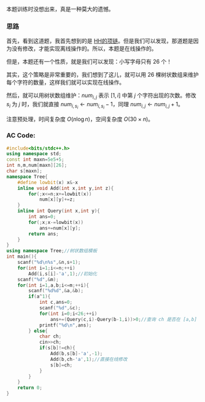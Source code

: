 本题训练时没想出来，真是一种莫大的遗憾。
### 思路
首先，看到这道题，我首先想到的是 [HH的项链](https://www.luogu.com.cn/problem/P1972)。但是我们可以发现，那道题是因为没有修改，才能实现离线操作的。所以，本题是在线操作的。

但是，本题还有一个性质，就是我们可以发现：小写字母只有 $26$ 个！

其实，这个策略是非常重要的，我们想到了这儿，就可以用 $26$ 棵树状数组来维护每个字符的数量，这样我们就可以实现在线操作。

然后，就可以用树状数组维护：$num_{i,j}$ 表示 $[1,i]$ 中第 $j$ 个字符出现的次数。修改 $s_i$ 为 $j$ 时，我们就直接 $num_{i,s_i}\gets num_{i,s_i}-1$，同理 $num_{i,j}\gets num_{i,j}+1$。

注意预处理，时间复杂度 $O(n\log n)$，空间复杂度 $O(30\times n)$。
### AC Code:
```cpp
#include<bits/stdc++.h>
using namespace std;
const int maxn=5e5+5;
int n,m,num[maxn][26];
char s[maxn];
namespace Tree{
	#define lowbit(x) x&-x
	inline void Add(int x,int y,int z){
		for(;x<=n;x+=lowbit(x))
			num[x][y]+=z;
	}
	inline int Query(int x,int y){
		int ans=0;
		for(;x;x-=lowbit(x))
			ans+=num[x][y];
		return ans;
	}
}
using namespace Tree;//树状数组模板
int main(){
	scanf("%d\n%s",&n,s+1);
	for(int i=1;i<=n;++i)
		Add(i,s[i]-'a',1);//初始化
	scanf("%d",&m);
	for(int i=1,a,b;i<=m;++i){
		scanf("%d%d",&a,&b);
		if(a^1){
			int c,ans=0;
			scanf("%d",&c);
			for(int i=0;i<26;++i)
				ans+=(Query(c,i)-Query(b-1,i))>0;//查询 ch 是否在 [a,b] 中出现过
			printf("%d\n",ans);
		} else{
			char ch;
			cin>>ch;
			if(s[b]!=ch){
				Add(b,s[b]-'a',-1);
				Add(b,ch-'a',1);//直接在线修改
				s[b]=ch;
			}
		}
	}
	return 0;
} 
```